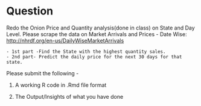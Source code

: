 # Question

Redo the Onion Price and Quantity analysis(done in class) on State and Day Level. Please scrape the data on Market Arrivals and Prices - Date Wise: http://nhrdf.org/en-us/DailyWiseMarketArrivals

    - 1st part -Find the State with the highest quantity sales.
    - 2nd part- Predict the daily price for the next 30 days for that state.
 

Please submit the following -

1. A working R code in .Rmd file format

2. The Output/Insights of what you have done


